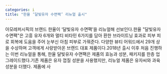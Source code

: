 ```yaml
---
categories: i
title: "한율 ‘달빛유자 수면팩’ 리뉴얼 출시"
---
```

아모레퍼시픽의 브랜드 한율이 ‘달빛유자 수면팩’을 리뉴얼해 선보인다.한율 "달빛유자 수면팩"은 고흥 유자 6개와 멀티 비타민 6가지를 담아 환한 브라이트닝 효과로 피부 피로 회복에 도움을 주어 눈부신 아침 피부로 가꿔준다. 다양한 뷰티 어워드에서 29개 상을 수상하며 고객에게 사랑받아온 브랜드 대표 제품이다.2018년 출시 이후 처음 진행하는 이번 리뉴얼을 통해, 한율 달빛유자 수면팩은 제품의 효능과 성분, 패키지를 한층 업그레이드했다.기존 제품은 유자 껍질 성분을 사용했지만, 리뉴얼 제품은 유자씨와 과육 성분을 더했다. 제품에 사